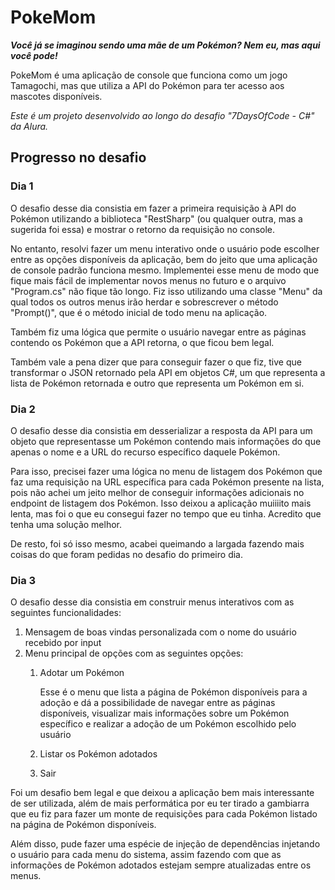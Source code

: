 # PokeMom

***Você já se imaginou sendo uma mãe de um Pokémon? Nem eu, mas aqui você pode!***

PokeMom é uma aplicação de console que funciona como um jogo Tamagochi, mas que utiliza a API do Pokémon para ter acesso aos mascotes disponíveis.

*Este é um projeto desenvolvido ao longo do desafio "7DaysOfCode - C#" da Alura.*

## Progresso no desafio

### Dia 1

O desafio desse dia consistia em fazer a primeira requisição à API do Pokémon utilizando a biblioteca "RestSharp" (ou qualquer outra, mas a sugerida foi essa) e mostrar o retorno da requisição no console.

No entanto, resolvi fazer um menu interativo onde o usuário pode escolher entre as opções disponíveis da aplicação, bem do jeito que uma aplicação de console padrão funciona mesmo. Implementei esse menu de modo que fique mais fácil de implementar novos menus no futuro e o arquivo "Program.cs" não fique tão longo. Fiz isso utilizando uma classe "Menu" da qual todos os outros menus irão herdar e sobrescrever o método "Prompt()", que é o método inicial de todo menu na aplicação.

Também fiz uma lógica que permite o usuário navegar entre as páginas contendo os Pokémon que a API retorna, o que ficou bem legal.

Também vale a pena dizer que para conseguir fazer o que fiz, tive que transformar o JSON retornado pela API em objetos C#, um que representa a lista de Pokémon retornada e outro que representa um Pokémon em si.

### Dia 2

O desafio desse dia consistia em desserializar a resposta da API para um objeto que representasse um Pokémon contendo mais informações do que apenas o nome e a URL do recurso específico daquele Pokémon.

Para isso, precisei fazer uma lógica no menu de listagem dos Pokémon que faz uma requisição na URL específica para cada Pokémon presente na lista, pois não achei um jeito melhor de conseguir informações adicionais no endpoint de listagem dos Pokémon. Isso deixou a aplicação muiiiito mais lenta, mas foi o que eu consegui fazer no tempo que eu tinha. Acredito que tenha uma solução melhor.

De resto, foi só isso mesmo, acabei queimando a largada fazendo mais coisas do que foram pedidas no desafio do primeiro dia.

### Dia 3

O desafio desse dia consistia em construir menus interativos com as seguintes funcionalidades:

1. Mensagem de boas vindas personalizada com o nome do usuário recebido por input
2. Menu principal de opções com as seguintes opções:
	1. Adotar um Pokémon
		
  		Esse é o menu que lista a página de Pokémon disponíveis para a adoção e dá a possibilidade de navegar entre as páginas disponíveis, visualizar mais informações sobre um Pokémon específico e realizar a adoção de um Pokémon escolhido pelo usuário
	2. Listar os Pokémon adotados
	3. Sair
	
Foi um desafio bem legal e que deixou a aplicação bem mais interessante de ser utilizada, além de mais performática por eu ter tirado a gambiarra que eu fiz para fazer um monte de requisições para cada Pokémon listado na página de Pokémon disponíveis.

Além disso, pude fazer uma espécie de injeção de dependências injetando o usuário para cada menu do sistema, assim fazendo com que as informações de Pokémon adotados estejam sempre atualizadas entre os menus.
